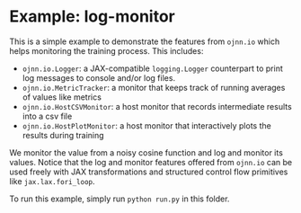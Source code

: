# Example: log-monitor

This is a simple example to demonstrate the features from `ojnn.io` which helps
monitoring the training process. This includes:
- `ojnn.io.Logger`: a JAX-compatible `logging.Logger` counterpart to print log 
messages to console and/or log files. 
- `ojnn.io.MetricTracker`: a monitor that keeps track of running averages of 
values like metrics
- `ojnn.io.HostCSVMonitor`: a host monitor that records intermediate results 
into a csv file
- `ojnn.io.HostPlotMonitor`: a host monitor that interactively plots the 
results during training

We monitor the value from a noisy cosine function and log and monitor its
values. Notice that the log and monitor features offered from `ojnn.io` can be
used freely with JAX transformations and structured control flow primitives 
like `jax.lax.fori_loop`.

To run this example, simply run `python run.py` in this folder.